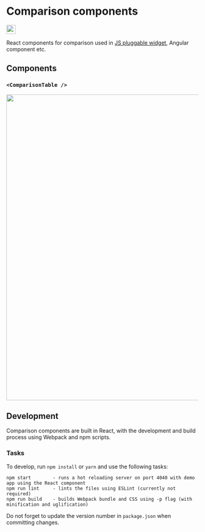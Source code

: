 # Comparison components

<img src="http://www.linnovate.net/sites/default/files/reactjs.png" width="24" />

React components for comparison used in [JS pluggable widget](https://github.com/transferwise/comparison-widget/), Angular component etc.

## Components

### `<ComparisonTable />`
<img src="https://i.imgur.com/bNtSMu6.png" width="800" />

## Development
Comparison components are built in React, with the development and build process using Webpack and npm scripts.

### Tasks
To develop, run `npm install` or `yarn` and use the following tasks:
```
npm start        - runs a hot reloading server on port 4040 with demo app using the React component
npm run lint     - lints the files using ESLint (currently not required)
npm run build    - builds Webpack bundle and CSS using -p flag (with minification and uglification)
```

Do not forget to update the version number in `package.json` when committing changes.
